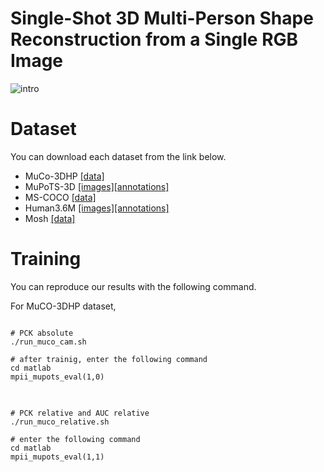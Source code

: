 # Single-Shot 3D Multi-Person Shape Reconstruction from a Single RGB Image
![intro](https://user-images.githubusercontent.com/54994917/86558019-13b5ca00-bf93-11ea-8cce-774922044407.JPG)


# Dataset
You can download each dataset from the link below. 
* MuCo-3DHP [[data]](https://github.com/mks0601/3DMPPE_POSENET_RELEASE)
* MuPoTS-3D [[images]](http://gvv.mpi-inf.mpg.de/projects/SingleShotMultiPerson/)[[annotations]](https://github.com/mks0601/3DMPPE_POSENET_RELEASE)
* MS-COCO [[data]](https://cocodataset.org/#home)
* Human3.6M [[images]](https://github.com/mks0601/3DMPPE_POSENET_RELEASE)[[annotations]]()
* Mosh [[data]](https://drive.google.com/file/d/1c0R20yQv-HXhKW7mVmguC8Nfz9IPak-_/view?usp=sharing)

# Training
You can reproduce our results with the following command.

For MuCO-3DHP dataset,
<pre>
<code>
# PCK absolute
./run_muco_cam.sh

# after trainig, enter the following command
cd matlab
mpii_mupots_eval(1,0)
</code>
</pre>

<pre>
<code>
# PCK relative and AUC relative
./run_muco_relative.sh

# enter the following command
cd matlab
mpii_mupots_eval(1,1)
</code>
</pre>


